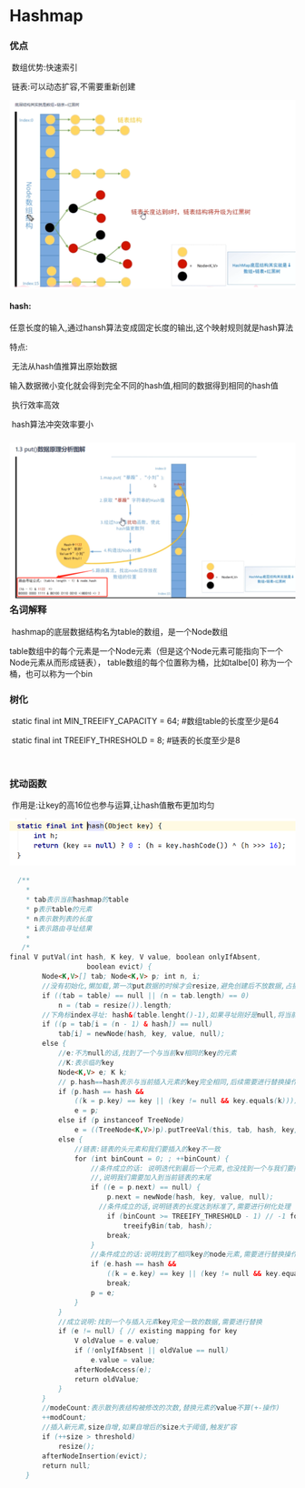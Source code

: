 # Hashmap



### 优点

​					数组优势:快速索引

​					链表:可以动态扩容,不需要重新创建

![1615465879578](assets/1615465879578.png)

#### hash:

​			任意长度的输入,通过hansh算法变成固定长度的输出,这个映射规则就是hash算法

特点:

​		无法从hash值推算出原始数据

​		输入数据微小变化就会得到完全不同的hash值,相同的数据得到相同的hash值

​		执行效率高效

​		hash算法冲突效率要小

### ![1615465900292](assets/1615465900292.png)名词解释

​			hashmap的底层数据结构名为table的数组，是一个Node数组

​			table数组中的每个元素是一个Node元素（但是这个Node元素可能指向下一个Node元素从而形成链表），		table数组的每个位置称为桶，比如talbe[0] 称为一个桶，也可以称为一个bin



### 树化

​			static final int MIN_TREEIFY_CAPACITY = 64;  #数组table的长度至少是64

​			static final int TREEIFY_THRESHOLD = 8;       #链表的长度至少是8

​			

### 扰动函数

​				作用是:让key的高16位也参与运算,让hash值散布更加均匀

![1615465983219](assets/1615465983219.png)

```java
  /**
  	*
  	* tab表示当前hashmap的table
    * p表示table的元素
    * n表示散列表的长度
    * i表示路由寻址结果
  	*
   /*
final V putVal(int hash, K key, V value, boolean onlyIfAbsent,
                   boolean evict) {
        Node<K,V>[] tab; Node<K,V> p; int n, i;
        //没有初始化,懒加载,第一次put数据的时候才会resize,避免创建后不放数据,占据空间
        if ((tab = table) == null || (n = tab.length) == 0)
            n = (tab = resize()).length;
        //下角标index寻址: hash&(table.lenght()-1),如果寻址刚好是null,将当前k,v封装成					//node装进去, =null表示没有数据,刚好存进去  
        if ((p = tab[i = (n - 1) & hash]) == null)
            tab[i] = newNode(hash, key, value, null);
        else {
        	//e:不为null的话,找到了一个与当前kv相同的key的元素
            //K:表示临时key
            Node<K,V> e; K k;
            // p.hash==hash表示与当前插入元素的key完全相同,后续需要进行替换操作
            if (p.hash == hash &&
                ((k = p.key) == key || (key != null && key.equals(k))))
                e = p;
            else if (p instanceof TreeNode)
                e = ((TreeNode<K,V>)p).putTreeVal(this, tab, hash, key, value);
            else {
            	//链表:链表的头元素和我们要插入的key不一致
                for (int binCount = 0; ; ++binCount) {
                	//条件成立的话: 说明迭代到最后一个元素,也没找到一个与我们要插入的key一致的node
                	//,说明我们需要加入到当前链表的末尾
                    if ((e = p.next) == null) {
                        p.next = newNode(hash, key, value, null);
                      //条件成立的话,说明链表的长度达到标准了,需要进行树化处理
                        if (binCount >= TREEIFY_THRESHOLD - 1) // -1 for 1st
                            treeifyBin(tab, hash);
                        break;
                    }
                    //条件成立的话:说明找到了相同key的node元素,需要进行替换操作
                    if (e.hash == hash &&
                        ((k = e.key) == key || (key != null && key.equals(k))))
                        break;
                    p = e;
                }
            }
            //成立说明:找到一个与插入元素key完全一致的数据,需要进行替换
            if (e != null) { // existing mapping for key
                V oldValue = e.value;
                if (!onlyIfAbsent || oldValue == null)
                    e.value = value;
                afterNodeAccess(e);
                return oldValue;
            }
        }
        //modeCount:表示散列表结构被修改的次数,替换元素的value不算(+-操作)
        ++modCount;
     	//插入新元素,size自增,如果自增后的size大于阈值,触发扩容
        if (++size > threshold)
            resize();
        afterNodeInsertion(evict);
        return null;
    }
```

